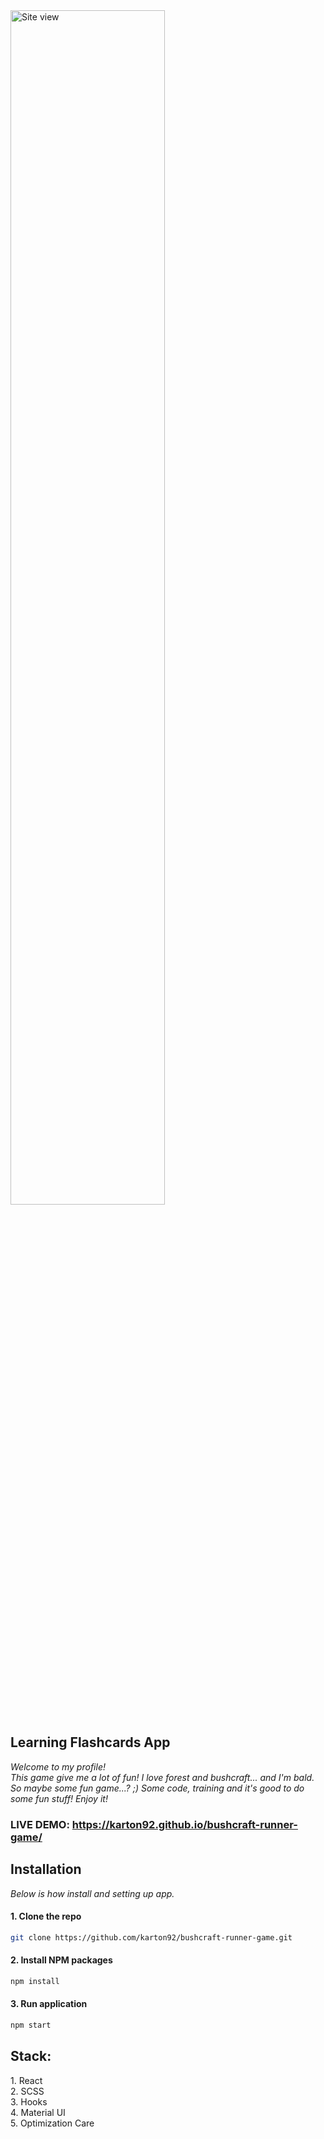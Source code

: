 <img src="/view.png" alt="Site view" width="70%">
<h2>Learning Flashcards App</h2>

_Welcome to my profile!<br>
This game give me a lot of fun! I love forest and bushcraft... and I'm bald. So maybe some fun game...? ;)
Some code, training and it's good to do some fun stuff!
Enjoy it!_<br>

### LIVE DEMO: <a href="https://karton92.github.io/bushcraft-runner-game/" target="_blank">https://karton92.github.io/bushcraft-runner-game/</a>

<h2>Installation</h2>

_Below is how install and setting up app._

#### 1. Clone the repo
   ```sh
   git clone https://github.com/karton92/bushcraft-runner-game.git
   ```
#### 2. Install NPM packages
   ```sh
   npm install
   ```
#### 3. Run application
   ```sh
   npm start
   ```

<h2>Stack:</h2>
1. React<br>
2. SCSS<br>
3. Hooks<br>
4. Material UI<br>
5. Optimization Care<br>


